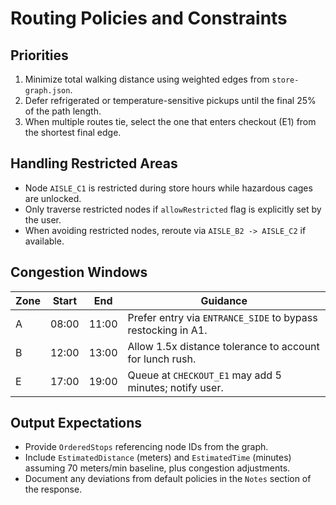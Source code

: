 # Routing Policies and Constraints

## Priorities

1. Minimize total walking distance using weighted edges from `store-graph.json`.
2. Defer refrigerated or temperature-sensitive pickups until the final 25% of the path length.
3. When multiple routes tie, select the one that enters checkout (E1) from the shortest final edge.

## Handling Restricted Areas

- Node `AISLE_C1` is restricted during store hours while hazardous cages are unlocked.
- Only traverse restricted nodes if `allowRestricted` flag is explicitly set by the user.
- When avoiding restricted nodes, reroute via `AISLE_B2 -> AISLE_C2` if available.

## Congestion Windows

| Zone | Start | End | Guidance |
| --- | --- | --- | --- |
| A | 08:00 | 11:00 | Prefer entry via `ENTRANCE_SIDE` to bypass restocking in A1. |
| B | 12:00 | 13:00 | Allow 1.5x distance tolerance to account for lunch rush. |
| E | 17:00 | 19:00 | Queue at `CHECKOUT_E1` may add 5 minutes; notify user. |

## Output Expectations

- Provide `OrderedStops` referencing node IDs from the graph.
- Include `EstimatedDistance` (meters) and `EstimatedTime` (minutes) assuming 70 meters/min baseline, plus congestion adjustments.
- Document any deviations from default policies in the `Notes` section of the response.
